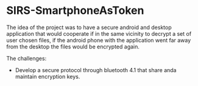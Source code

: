 # SIRS-SmartphoneAsToken

The idea of the project was to have a secure android and desktop application that would cooperate if in the same vicinity to decrypt a set of user chosen files, if the android phone with the application went far away from the desktop the files would be encrypted again.

The challenges:
- Develop a secure protocol through bluetooth 4.1 that share anda maintain encryption keys.
